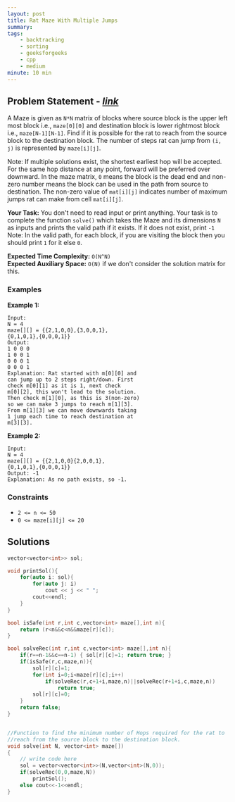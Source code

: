 ```yaml
---
layout: post
title: Rat Maze With Multiple Jumps                    
summary:
tags:
    - backtracking
    - sorting
    - geeksforgeeks
    - cpp
    - medium
minute: 10 min
---
```


## Problem Statement - [*link*](https://practice.geeksforgeeks.org/problems/rat-maze-with-multiple-jumps-1587115621/0/?track=DSASP-Backtracking&batchId=154#)  

A Maze is given as `N*N` matrix of blocks where source block is the upper left most block i.e., `maze[0][0]` and destination block is lower rightmost block i.e., `maze[N-1][N-1]`. Find if it is possible for the rat to reach from the source block to the destination block. The number of steps rat can jump from `(i, j)` is represented by `maze[i][j]`.

Note:
If multiple solutions exist, the shortest earliest hop will be accepted. For the same hop distance at any point, forward will be preferred over downward.
In the maze matrix, `0` means the block is the dead end and non-zero number means the block can be used in the path from source to destination. The non-zero value of `mat[i][j]` indicates number of maximum jumps rat can make from cell `mat[i][j]`.

 

**Your Task:** 
You don't need to read input or print anything. Your task is to complete the function `solve()` which takes the Maze and its dimensions `N` as inputs and prints the valid path if it exists. If it does not exist, print `-1`
Note: In the valid path, for each block, if you are visiting the block then you should print `1` for it else `0`. 


**Expected Time Complexity:** `O(N^N)`             
**Expected Auxiliary Space:** `O(N)`  if we don't consider the solution matrix for this.



### Examples

**Example 1:**   
```
Input:
N = 4
maze[][] = {{2,1,0,0},{3,0,0,1},
{0,1,0,1},{0,0,0,1}}
Output:
1 0 0 0
1 0 0 1
0 0 0 1
0 0 0 1
Explanation: Rat started with m[0][0] and
can jump up to 2 steps right/down. First
check m[0][1] as it is 1, next check
m[0][2], this won't lead to the solution.
Then check m[1][0], as this is 3(non-zero)
so we can make 3 jumps to reach m[1][3].
From m[1][3] we can move downwards taking
1 jump each time to reach destination at
m[3][3]. 
```

**Example 2:**   
```
Input:
N = 4
maze[][] = {{2,1,0,0}{2,0,0,1},
{0,1,0,1},{0,0,0,1}}
Output: -1
Explanation: As no path exists, so -1.
```

### Constraints

+ `2 <= n <= 50`
+ `0 <= maze[i][j] <= 20`


## Solutions

```cpp
vector<vector<int>> sol;

void printSol(){
    for(auto i: sol){
        for(auto j: i)
            cout << j << " ";  
        cout<<endl;
    }
}

bool isSafe(int r,int c,vector<int> maze[],int n){
    return (r<n&&c<n&&maze[r][c]);
}

bool solveRec(int r,int c,vector<int> maze[],int n){
    if(r==n-1&&c==n-1) { sol[r][c]=1; return true; }
    if(isSafe(r,c,maze,n)){
        sol[r][c]=1;
        for(int i=0;i<maze[r][c];i++)
            if(solveRec(r,c+1+i,maze,n)||solveRec(r+1+i,c,maze,n))
                return true;
        sol[r][c]=0;
    }
    return false;
}


//Function to find the minimum number of Hops required for the rat to 
//reach from the source block to the destination block. 
void solve(int N, vector<int> maze[]) 
{
    // write code here
    sol = vector<vector<int>>(N,vector<int>(N,0));
    if(solveRec(0,0,maze,N))
        printSol();
    else cout<<-1<<endl;
}
```

